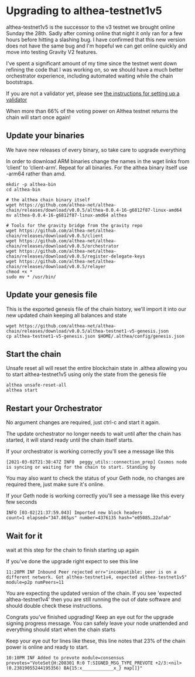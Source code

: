 # Upgrading to althea-testnet1v5

althea-testnet1v5 is the successor to the v3 testnet we brought online Sunday the 28th. Sadly after coming online that night it only ran for a few hours before hitting a slashing bug. I have confirmed that this new version does not have the same bug and I'm hopeful we can get online quickly and move into testing Gravity V2 features.

I've spent a significant amount of my time since the testnet went down refining the code that I was working on, so we should have a much better orchestrator experience, including automated waiting while the chain bootstraps.

If you are not a validator yet, please see [the instructions for setting up a validator](setting-up-a-validator.md)

When more than 66% of the voting power on Althea testnet returns the chain will start once again!

## Update your binaries

We have new releases of every binary, so take care to upgrade everything

In order to download ARM binaries change the names in the wget links from ‘client’ to ‘client-arm’. Repeat for all binaries. For the althea binary itself use -arm64 rather than amd.

```
mkdir -p althea-bin
cd althea-bin

# the althea chain binary itself
wget https://github.com/althea-net/althea-chain/releases/download/v0.0.5/althea-0.0.4-16-g6812f87-linux-amd64
mv althea-0.0.4-16-g6812f87-linux-amd64 althea

# Tools for the gravity bridge from the gravity repo
wget https://github.com/althea-net/althea-chain/releases/download/v0.0.5/client
wget https://github.com/althea-net/althea-chain/releases/download/v0.0.5/orchestrator
wget https://github.com/althea-net/althea-chain/releases/download/v0.0.5/register-delegate-keys
wget https://github.com/althea-net/althea-chain/releases/download/v0.0.5/relayer
chmod +x *
sudo mv * /usr/bin/

```

## Update your genesis file

This is the exported genesis file of the chain history, we'll import it into our new updated chain keeping all balances and state

```
wget https://github.com/althea-net/althea-chain/releases/download/v0.0.5/althea-testnet1-v5-genesis.json
cp althea-testnet1-v5-genesis.json $HOME/.althea/config/genesis.json
```

## Start the chain

Unsafe reset all will reset the entire blockchain state in .althea allowing you to start althea-testnet1v5 using only the state from the genesis file

```
althea unsafe-reset-all
althea start
```

## Restart your Orchestrator

No argument changes are required, just ctrl-c and start it again.

The update orchestrator no longer needs to wait until after the chain has started, it will
stand ready until the chain itself starts.

If your orchestrator is working correctly you'll see a message like this

```
[2021-03-02T21:38:47Z INFO  peggy_utils::connection_prep] Cosmos node is syncing or waiting for the chain to start. Standing by
```

You may also want to check the status of your Geth node, no changes are required there, just make sure it's online.

If your Geth node is working correctly you'll see a message like this every few seconds

```
INFO [03-02|21:37:59.043] Imported new block headers               count=1 elapsed="347.865µs" number=4376135 hash="e05085…22afab"
```

## Wait for it

wait at this step for the chain to finish starting up again

If you've done the upgrade right expect to see this line

```
11:20PM INF Inbound Peer rejected err="incompatible: peer is on a different network. Got althea-testnet1v4, expected althea-testnet1v5" module=p2p numPeers=11
```

You are expecting the updated version of the chain. If you see 'expected althea-testnet1v4' then you are still running the out of date software and should double check these instructions.

Congrats you've finished upgrading! Keep an eye out for the upgrade signing progress message. You can safely leave your node unattended and everything should start when the chain starts

Keep your eye out for lines like these, this line notes that 23% of the chain power is online and ready to start.

```
10:10PM INF Added to prevote module=consensus prevotes="VoteSet{H:208301 R:0 T:SIGNED_MSG_TYPE_PREVOTE +2/3:<nil>(0.23819055244195356) BA{15:x____________x_} map[]}"

```
